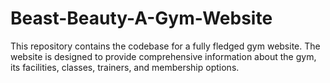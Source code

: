 # Beast-Beauty-A-Gym-Website
This repository contains the codebase for a fully fledged gym website. The website is designed to provide comprehensive information about the gym, its facilities, classes, trainers, and membership options.
